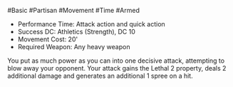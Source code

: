 #Basic #Partisan #Movement #Time #Armed
 
- Performance Time: Attack action and quick action
- Success DC: Athletics (Strength), DC 10
- Movement Cost: 20'
- Required Weapon: Any heavy weapon
 
You put as much power as you can into one decisive attack, attempting to blow away your opponent. Your attack gains the Lethal 2 property, deals 2 additional damage and generates an additional 1 spree on a hit.